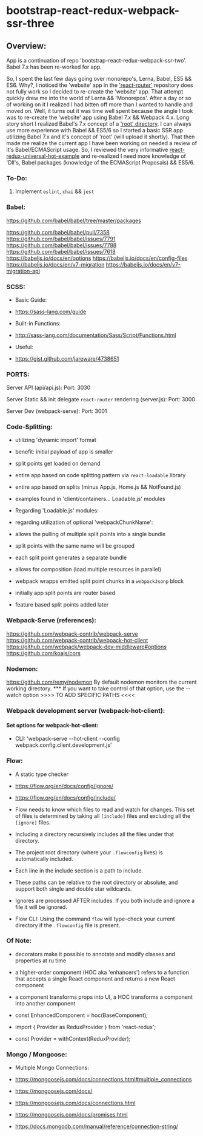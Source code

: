 # bootstrap-react-redux-webpack-ssr-three


## Overview:

App is a continuation of repo 'bootstrap-react-redux-webpack-ssr-two'. Babel 7.x has been re-worked for app.

So, I spent the last few days going over monorepo's, Lerna, Babel, ES5 && ES6. Why?, I noticed the 'website' app in the ['react-router'](https://github.com/ReactTraining/react-router/tree/master/website) repository does not fully work so I decided to re-create the 'website' app. That attempt quickly drew me into the world of Lerna && 'Monorepos'. After a day or so of working on it I realized I had bitten off more than I wanted to handle and moved on. Well, it turns out it was time well spent because the angle I took was to re-create the 'website' app using Babel 7.x && Webpack 4.x. Long story short I realized Babel's 7.x concept of a ['root' directory](https://babeljs.io/docs/en/config-files#project-wide-configuration). I can always use more experience with Babel && ES5/6 so I started a basic SSR app utilizing Babel 7.x and it's concept of 'root' (will upload it shortly). That then made me realize the current app I have been working on needed a review of it's Babel/ECMAScript usage. So, I reviewed the very informative [react-redux-universal-hot-example](https://github.com/bertho-zero/react-redux-universal-hot-example/tree/deps) and re-realized I need more knowledge of 'Dll's, Babel packages (knowledge of the ECMAScript Proposals) && ES5/6.


### To-Do:

  1) Implement `eslint`, `chai` && `jest`

### Babel:

https://github.com/babel/babel/tree/master/packages

https://github.com/babel/babel/pull/7358
https://github.com/babel/babel/issues/7791
https://github.com/babel/babel/issues/7788
https://github.com/babel/babel/issues/7618
https://babeljs.io/docs/en/options
https://babeljs.io/docs/en/config-files
https://babeljs.io/docs/en/v7-migration
https://babeljs.io/docs/en/v7-migration-api

### SCSS:

* Basic Guide:
* https://sass-lang.com/guide

* Built-in Functions:
* http://sass-lang.com/documentation/Sass/Script/Functions.html

* Useful:
* https://gist.github.com/jareware/4738651


### PORTS:

  Server API (api/api.js):
    Port: 3030

  Server Static && init delegate `react-router` rendering (server.js):
    Port: 3000

  Server Dev (webpack-serve):
    Port: 3001


### Code-Splitting:

* utilizing 'dynamic import' format
* benefit: initial payload of app is smaller
* split points get loaded on demand
* entire app based on code splitting pattern via `react-loadable` library
* entire app based on splits (minus App.js, Home.js && NotFound.js)
* examples found in 'client/containers... Loadable.js' modules

* Regarding 'Loadable.js' modules:

* regarding utilization of optional 'webpackChunkName':
* allows the pulling of multiple split points into a single bundle
* split points with the same name will be grouped
* each split point generates a separate bundle
* allows for composition (load multiple resources in parallel)

* webpack wrapps emitted split point chunks in a `webpackJsonp` block

* initially app split points are router based
* feature based split points added later



### Webpack-Serve (references):

  https://github.com/webpack-contrib/webpack-serve
  https://github.com/webpack-contrib/webpack-hot-client
  https://github.com/webpack/webpack-dev-middleware#options
  https://github.com/koajs/cors


### Nodemon:

  https://github.com/remy/nodemon
  By default nodemon monitors the current working directory. 
  *** If you want to take control of that option, use the --watch option >>>> TO ADD SPECIFIC PATHS <<<<


### Webpack development server (webpack-hot-client):


#### Set options for webpack-hot-client:

* CLI: 'webpack-serve --hot-client --config webpack.config.client.development.js'


### Flow:

* A static type checker

* https://flow.org/en/docs/config/ignore/
* https://flow.org/en/docs/config/include/

* Flow needs to know which files to read and watch for changes. This set of files is determined by taking all `[include]` files and excluding all the `[ignore]` files.
* Including a directory recursively includes all the files under that directory.
* The project root directory (where your `.flowconfig` lives) is automatically included.
* Each line in the include section is a path to include. 
* These paths can be relative to the root directory or absolute, and support both single and double star wildcards.

* Ignores are processed AFTER includes. If you both include and ignore a file it will be ignored.

* Flow CLI: Using the command `flow` will type-check your current directory if the `.flowconfig` file is present. 


### Of Note:

* decorators make it possible to annotate and modify classes and properties at ru time
* a higher-order component (HOC aka 'enhancers') refers to a function that accepts a single React component and returns a new React component
* a component transforms props into UI, a HOC transforms a component into another component

* const EnhancedComponent = hoc(BaseComponent);
* import { Provider as ReduxProvider } from 'react-redux';
* const Provider = withContext(ReduxProvider);


### Mongo / Mongoose:

* Multiple Mongo Connections:
* https://mongoosejs.com/docs/connections.html#multiple_connections

* https://mongoosejs.com/docs/
* https://mongoosejs.com/docs/connections.html
* https://mongoosejs.com/docs/promises.html

* https://docs.mongodb.com/manual/reference/connection-string/
